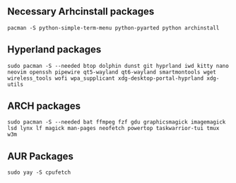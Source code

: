 ## Necessary Arhcinstall packages
`pacman -S python-simple-term-menu python-pyarted python archinstall`

## Hyperland packages
`sudo pacman -S --needed btop dolphin dunst git hyprland iwd kitty nano neovim openssh pipewire qt5-wayland qt6-wayland smartmontools wget wireless_tools wofi wpa_supplicant xdg-desktop-portal-hyprland xdg-utils`

## ARCH packages
`sudo pacman -S --needed bat ffmpeg fzf gdu graphicsmagick imagemagick lsd lynx lf magick man-pages neofetch powertop taskwarrior-tui tmux w3m`

## AUR Packages
`sudo yay -S cpufetch`
